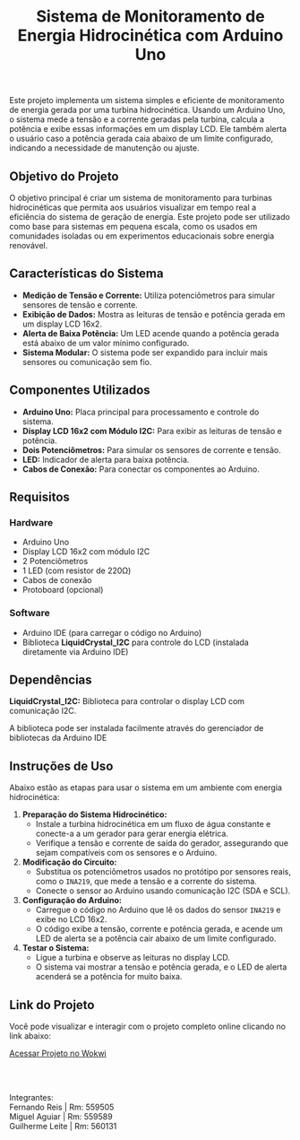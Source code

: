 <!DOCTYPE html>
<html lang="pt-br">
<head>
</head>
<body>

<header>
    <h1>Sistema de Monitoramento de Energia Hidrocinética com Arduino Uno</h1>
</header>

<section>
    <p>Este projeto implementa um sistema simples e eficiente de monitoramento de energia gerada por uma turbina hidrocinética. Usando um Arduino Uno, o sistema mede a tensão e a corrente geradas pela turbina, calcula a potência e exibe essas informações em um display LCD. Ele também alerta o usuário caso a potência gerada caia abaixo de um limite configurado, indicando a necessidade de manutenção ou ajuste.</p>
</section>

<section>
    <h2>Objetivo do Projeto</h2>
    <p>O objetivo principal é criar um sistema de monitoramento para turbinas hidrocinéticas que permita aos usuários visualizar em tempo real a eficiência do sistema de geração de energia. Este projeto pode ser utilizado como base para sistemas em pequena escala, como os usados em comunidades isoladas ou em experimentos educacionais sobre energia renovável.</p>
</section>

<section>
    <h2>Características do Sistema</h2>
    <ul>
        <li><strong>Medição de Tensão e Corrente:</strong> Utiliza potenciômetros para simular sensores de tensão e corrente.</li>
        <li><strong>Exibição de Dados:</strong> Mostra as leituras de tensão e potência gerada em um display LCD 16x2.</li>
        <li><strong>Alerta de Baixa Potência:</strong> Um LED acende quando a potência gerada está abaixo de um valor mínimo configurado.</li>
        <li><strong>Sistema Modular:</strong> O sistema pode ser expandido para incluir mais sensores ou comunicação sem fio.</li>
    </ul>
</section>

<section>
    <h2>Componentes Utilizados</h2>
    <ul>
        <li><strong>Arduino Uno:</strong> Placa principal para processamento e controle do sistema.</li>
        <li><strong>Display LCD 16x2 com Módulo I2C:</strong> Para exibir as leituras de tensão e potência.</li>
        <li><strong>Dois Potenciômetros:</strong> Para simular os sensores de corrente e tensão.</li>
        <li><strong>LED:</strong> Indicador de alerta para baixa potência.</li>
        <li><strong>Cabos de Conexão:</strong> Para conectar os componentes ao Arduino.</li>
    </ul>
</section>

<section>
    <h2>Requisitos</h2>
    <h3>Hardware</h3>
    <ul>
        <li>Arduino Uno</li>
        <li>Display LCD 16x2 com módulo I2C</li>
        <li>2 Potenciômetros</li>
        <li>1 LED (com resistor de 220Ω)</li>
        <li>Cabos de conexão</li>
        <li>Protoboard (opcional)</li>
    </ul>
    <h3>Software</h3>
    <ul>
        <li>Arduino IDE (para carregar o código no Arduino)</li>
        <li>Biblioteca <strong>LiquidCrystal_I2C</strong> para controle do LCD (instalada diretamente via Arduino IDE)</li>
    </ul>
</section>

<section>
    <h2>Dependências</h2>
    <p><strong>LiquidCrystal_I2C:</strong> Biblioteca para controlar o display LCD com comunicação I2C.</p>
    <p>A biblioteca pode ser instalada facilmente através do gerenciador de bibliotecas da Arduino IDE</p>
</section>

<section>
    <h2>Instruções de Uso</h2>
    <p>Abaixo estão as etapas para usar o sistema em um ambiente com energia hidrocinética:</p>
    <ol>
        <li><strong>Preparação do Sistema Hidrocinético:</strong>
            <ul>
                <li>Instale a turbina hidrocinética em um fluxo de água constante e conecte-a a um gerador para gerar energia elétrica.</li>
                <li>Verifique a tensão e corrente de saída do gerador, assegurando que sejam compatíveis com os sensores e o Arduino.</li>
            </ul>
        </li>

  <li><strong>Modificação do Circuito:</strong>
            <ul>
                <li>Substitua os potenciômetros usados no protótipo por sensores reais, como o <code>INA219</code>, que mede a tensão e a corrente do sistema.</li>
                <li>Conecte o sensor ao Arduino usando comunicação I2C (SDA e SCL).</li>
            </ul>
        </li>

  <li><strong>Configuração do Arduino:</strong>
            <ul>
                <li>Carregue o código no Arduino que lê os dados do sensor <code>INA219</code> e exibe no LCD 16x2.</li>
                <li>O código exibe a tensão, corrente e potência gerada, e acende um LED de alerta se a potência cair abaixo de um limite configurado.</li>
            </ul>
        </li>

  <li><strong>Testar o Sistema:</strong>
            <ul>
                <li>Ligue a turbina e observe as leituras no display LCD.</li>
                <li>O sistema vai mostrar a tensão e potência gerada, e o LED de alerta acenderá se a potência for muito baixa.</li>
            </ul>
        </li>
</section>

<section>
    <h2>Link do Projeto</h2>
    <p>Você pode visualizar e interagir com o projeto completo online clicando no link abaixo:</p>
    <a href="https://wokwi.com/projects/415280966212364289" class="button-link" target="_blank">Acessar Projeto no Wokwi</a>
</section>
<footer>
    <p><br><br><p>
    <p>Integrantes: <br>Fernando Reis | Rm: 559505 <br>Miguel Aguiar | Rm: 559589 <br>Guilherme Leite | Rm: 560131 </p>
</footer>

</body>
</html>
